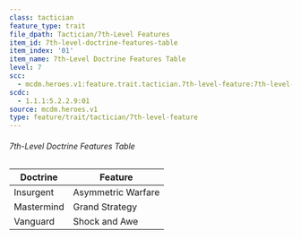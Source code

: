 ```yaml
---
class: tactician
feature_type: trait
file_dpath: Tactician/7th-Level Features
item_id: 7th-level-doctrine-features-table
item_index: '01'
item_name: 7th-Level Doctrine Features Table
level: 7
scc:
  - mcdm.heroes.v1:feature.trait.tactician.7th-level-feature:7th-level-doctrine-features-table
scdc:
  - 1.1.1:5.2.2.9:01
source: mcdm.heroes.v1
type: feature/trait/tactician/7th-level-feature
---
```


###### 7th-Level Doctrine Features Table

| Doctrine   | Feature            |
| ---------- | ------------------ |
| Insurgent  | Asymmetric Warfare |
| Mastermind | Grand Strategy     |
| Vanguard   | Shock and Awe      |
